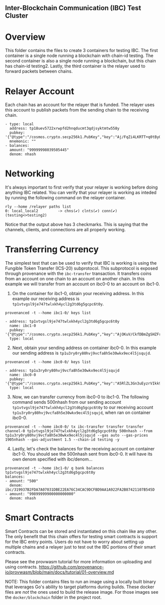 ## Inter-Blockchain Communication (IBC) Test Cluster
# Overview

This folder contains the files to create 3 containers for testing IBC. The first container
is a single node running a blockchain with chain-id testing. The second container is also a
single node running a blockchain, but this chain has chain-id testing2. Lastly, the third container
is the relayer used to forward packets between chains.

# Relayer Account

Each chain has an account for the relayer that is funded. The relayer uses this account
to publish packets from the sending chain to the receiving chain.

```
- type: local
  address: tp18uev5722xrwpfd2hnqducmt3qdjsyktmtw558y
  pubkey: '{"@type":"/cosmos.crypto.secp256k1.PubKey","key":"Aj/FqZi4LKRTT+q0tByQsqk27uIMO9nf1UnkTyUaQRV5"}'
  mnemonic: ""
- balances:
  amount: "99999998039505445"
  denom: nhash
```

# Networking

It's always important to first verify that your relayer is working before doing anything
IBC related. You can verify that your relayer is working as inteded by running the following
command on the relayer container.

```
rly --home /relayer paths list
0: local_local2         -> chns(✔) clnts(✔) conn(✔) (testing<>testing2)
```

Notice that the output above has 3 checkmarks. This is saying that the channels, clients,
and connections are all properly working.

# Transferring Currency

The simplest test that can be used to verify that IBC is working is using the Fungible Token
Transfer (ICS-20) subprotocol. This subprotocol is exposed through provenance with the `ibc-transfer`
transaction. It transfers coins from an account on one chain to an account on another chain.
In this example we will transfer from an account on ibc0-0 to an account on ibc1-0.

1. On the container for ibc1-0, obtain your receiving address. In this example our receiving address is
`tp1vtvgsl9je747twlxkh4ycl2g3td6g5gcpc6t0y`.

```
provenanced -t --home ibc1-0/ keys list

- address: tp1vtvgsl9je747twlxkh4ycl2g3td6g5gcpc6t0y
  name: ibc1-0
  pubkey: '{"@type":"/cosmos.crypto.secp256k1.PubKey","key":"AjOKuV/CkfDBmZgSHZFrCN2PXz68ZyUssvBiWfe4A/ut"}'
  type: local
```

2. Next, obtain your sending address on container ibc0-0. In this example our sending address is
`tp1u3ry0ry80hvj9vcfa8h5e30wkx9ec4l5jsqujd`.

```
provenanced -t --home ibc0-0/ keys list

- address: tp1u3ry0ry80hvj9vcfa8h5e30wkx9ec4l5jsqujd
  name: ibc0-0
  pubkey: '{"@type":"/cosmos.crypto.secp256k1.PubKey","key":"A5RlZL3Gn3uEyzrVIkk9nyDV5LxJeUqPF/kOQmGX6nnQ"}'
  type: local
```

3. Now, we can transfer currency from ibc0-0 to ibc1-0. The following command sends 500nhash from our
sending account `tp1vtvgsl9je747twlxkh4ycl2g3td6g5gcpc6t0y` to our receiving account
`tp1u3ry0ry80hvj9vcfa8h5e30wkx9ec4l5jsqujd`, when ran on container ibc0-0.

```
provenanced -t --home ibc0-0/ tx ibc-transfer transfer transfer channel-0 tp1vtvgsl9je747twlxkh4ycl2g3td6g5gcpc6t0y 500nhash --from tp1u3ry0ry80hvj9vcfa8h5e30wkx9ec4l5jsqujd --gas auto --gas-prices 1905nhash --gas-adjustment 1.5 --chain-id testing -y
```

4. Lastly, let's check the balances for the receiving account on container ibc1-0. You should see the 500nhash sent
from ibc0-0. It will have its own denom specified with ibc/denom...

```
provenanced -t --home ibc1-0/ q bank balances tp1vtvgsl9je747twlxkh4ycl2g3td6g5gcpc6t0y
balances:
- amount: "500"
  denom: ibc/319937B2FDA7A07031DBE22EA76C34CAC9DCFBD9AA1A922FA2B87421107B545D
- amount: "99899999900000000000"
  denom: nhash
```

# Smart Contracts

Smart Contracts can be stored and instantiated on this chain like any other. The only benefit
that this chain offers for testing smart contracts is support for the IBC entry points. Users
do not have to worry about setting up multiple chains and a relayer just to test out the IBC
portions of their smart contracts.

Please see the provwasm tutorial for more information on uploading and using contracts.
https://github.com/provenance-io/provwasm/blob/main/docs/tutorial/01-overview.md


NOTE: This folder contains files to run an image using a locally built binary 
that leverages Go's ability to target platforms during builds.  These docker
files are _not_ the ones used to build the release image.  For those images
see the `docker/blockchain` folder in the project root.

